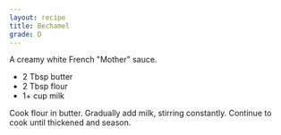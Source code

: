 ```yaml
---
layout: recipe
title: Bechamel
grade: D
---
```

A creamy white French "Mother" sauce.

<!-- stub -->
- 2 Tbsp butter
- 2 Tbsp flour
- 1+ cup milk
<!-- endstub -->

Cook flour in butter. Gradually add milk, stirring constantly. Continue to 
cook until thickened and season. 